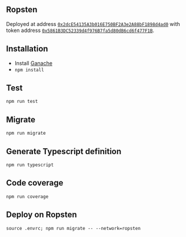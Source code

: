 ## Ropsten

Deployed at address [`0x2dcE54135A3b016E750BF2A3e2A88bF1898d4ad0`](https://ropsten.etherscan.io/address/0x2dcE54135A3b016E750BF2A3e2A88bF1898d4ad0) with token address [`0x5861B3DC52339d4f976B7fa5d80dB6cd6f477F1B`](https://ropsten.etherscan.io/token/0x5861b3dc52339d4f976b7fa5d80db6cd6f477f1b).

## Installation

- Install [Ganache](https://github.com/trufflesuite/ganache/releases/latest)
- `npm install`

## Test

```
npm run test
```

## Migrate

```
npm run migrate
```

## Generate Typescript definition

```
npm run typescript
```

## Code coverage

```
npm run coverage
```

## Deploy on Ropsten

```
source .envrc; npm run migrate -- --network=ropsten
```
